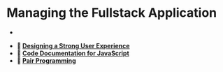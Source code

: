 # Managing the Fullstack Application

<!-- TODO Come up with reading for this week? -->
* 
<!-- TODO move elsewhere -->
* **📖 [Designing a Strong User Experience](https://codeworksacademy.com/fs-student-guide/resources/wk7/03-Creating-Good-UX)**
* **📖 [Code Documentation for JavaScript](https://codeworksacademy.com/fs-student-guide/resources/wk7/02-JSDocs)**
* **📖 [Pair Programming](https://codeworksacademy.com/fs-student-guide/resources/wk7/01-Pair-Programming)**

